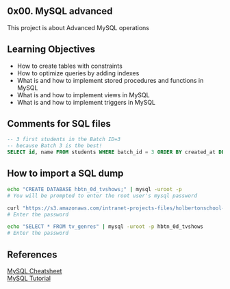## 0x00. MySQL advanced
This project is about Advanced MySQL operations

## Learning Objectives
- How to create tables with constraints
- How to optimize queries by adding indexes
- What is and how to implement stored procedures and functions in MySQL
- What is and how to implement views in MySQL
- What is and how to implement triggers in MySQL

## Comments for SQL files
```sql
-- 3 first students in the Batch ID=3
-- because Batch 3 is the best!
SELECT id, name FROM students WHERE batch_id = 3 ORDER BY created_at DESC LIMIT 3;
```

## How to import a SQL dump
```bash
echo "CREATE DATABASE hbtn_0d_tvshows;" | mysql -uroot -p
# You will be prompted to enter the root user's mysql password

curl "https://s3.amazonaws.com/intranet-projects-files/holbertonschool-higher-level_programming+/274/hbtn_0d_tvshows.sql" -s | mysql -uroot -p hbtn_0d_tvshows
# Enter the password

echo "SELECT * FROM tv_genres" | mysql -uroot -p hbtn_0d_tvshows
# Enter the password
```

## References
<a href="https://devhints.io/mysql">MySQL Cheatsheet</a><br>
<a href="https://www.mysqltutorial.org/">MySQL Tutorial</a><br>
